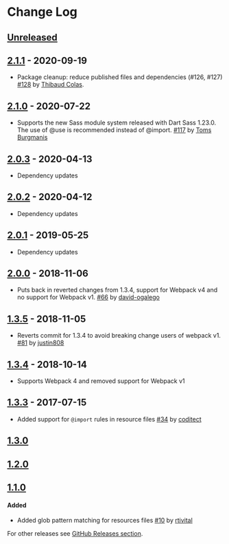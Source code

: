 # Change Log
## [Unreleased]

## [2.1.1] - 2020-09-19
* Package cleanup: reduce published files and dependencies (#126, #127) [#128](https://github.com/shakacode/sass-resources-loader/pull/128) by [Thibaud Colas](https://github.com/thibaudcolas).

## [2.1.0] - 2020-07-22
* Supports the new Sass module system released with Dart Sass 1.23.0. The use of @use is recommended instead of @import. [#117](https://github.com/shakacode/sass-resources-loader/pull/117) by [Toms Burgmanis](https://github.com/tomburgs)

## [2.0.3] - 2020-04-13
* Dependency updates

## [2.0.2] - 2020-04-12
* Dependency updates

## [2.0.1] - 2019-05-25
* Dependency updates

## [2.0.0] - 2018-11-06
* Puts back in reverted changes from 1.3.4, support for Webpack v4 and no support for Webpack v1. [#66](https://github.com/shakacode/sass-resources-loader/pull/66) by [david-ogalego](https://github.com/david-ogalego)

## [1.3.5] - 2018-11-05
* Reverts commit for 1.3.4 to avoid breaking change users of webpack v1. [#81](https://github.com/shakacode/sass-resources-loader/pull/81) by [justin808](https://github.com/justin808)

## [1.3.4] - 2018-10-14
* Supports Webpack 4 and removed support for Webpack v1

## [1.3.3] - 2017-07-15
* Added support for `@import` rules in resource files [#34](https://github.com/shakacode/sass-resources-loader/pull/34) by [coditect](https://github.com/coditect)

## [1.3.0]

## [1.2.0]

## [1.1.0]
#### Added
* Added glob pattern matching for resources files [#10](https://github.com/shakacode/sass-resources-loader/issues/10) by [rtivital](https://github.com/rtivital)

For other releases see [GitHub Releases section](https://github.com/shakacode/sass-resources-loader/releases).

[Unreleased]: https://github.com/shakacode/sass-resources-loader/compare/v2.1.1...master
[2.1.1]: https://github.com/shakacode/sass-resources-loader/compare/v2.0.3...v2.1.1
[2.1.0]: https://github.com/shakacode/sass-resources-loader/compare/v2.0.3...v2.1.0
[2.0.3]: https://github.com/shakacode/sass-resources-loader/compare/v2.0.2...v2.0.3
[2.0.2]: https://github.com/shakacode/sass-resources-loader/compare/v2.0.1...v2.0.2
[2.0.1]: https://github.com/shakacode/sass-resources-loader/compare/v2.0.0...v2.0.1
[2.0.0]: https://github.com/shakacode/sass-resources-loader/compare/v1.3.5...v2.0.0
[1.3.5]: https://github.com/shakacode/sass-resources-loader/compare/v1.3.4...v1.3.5
[1.3.4]: https://github.com/shakacode/sass-resources-loader/compare/v1.3.3...v1.3.4
[1.3.3]: https://github.com/shakacode/sass-resources-loader/compare/v1.3.0...v1.3.3
[1.3.0]: https://github.com/shakacode/sass-resources-loader/compare/v1.2.0...v1.3.0
[1.2.0]: https://github.com/shakacode/sass-resources-loader/compare/1.1.0...v1.2.0
[1.1.0]: https://github.com/shakacode/sass-resources-loader/compare/1.0.2...1.1.0
